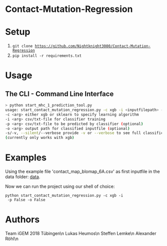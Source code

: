 # Contact-Mutation-Regression

Setup
=====
1. <code>git clone https://github.com/Nightknight3000/Contact-Mutation-Regression</code>
2. <code>pip install -r requirements.txt</code>

Usage
=====
## The CLI - Command Line Interface
```bash
> python start_mhc_1_prediction_tool.py
usage: start_contact_mutation_regression.py -c xgb -i <inputfilepath> -p <inputfilepath> -o <outputpath> [-s/-v]
-c <arg> either xgb or sklearn to specify learning algorithm
-i <arg> csv/txt-file for classifier training
-p <arg> csv/txt-file to be predicted by classifier (optional)
-o <arg> output path for classified inputfile (optional)
-s/-v, --silent/--verbose provide -v or --verbose to see full classification process and training (default -s)
(currently only works with xgb)
```

Examples
=====
Using the example file 'contact_map_blomap_6A.csv' as first inputfile in the data folder:
[data](https://github.com/Nightknight3000/Contact-Mutation-Regression/tree/master/data).

Now we can run the project using our shell of choice:

<code>python start_contact_mutation_regression.py -c xgb -i <inputfilepath> -p False -o False</code>

Authors
=====
Team iGEM 2018 Tübingen\n
Lukas Heumos\n
Steffen Lemke\n
Alexander Röhl\n